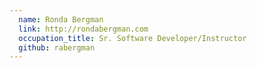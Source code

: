 ```yaml
---
  name: Ronda Bergman
  link: http://rondabergman.com
  occupation_title: Sr. Software Developer/Instructor
  github: rabergman
---
```

